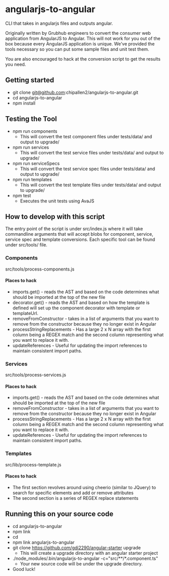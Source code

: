 # angularjs-to-angular
CLI that takes in angularjs files and outputs angular.

Originally written by Grubhub engineers to convert the consumer web application from AngularJS to Angular.  This will not work for you out of the box because every AngularJS application is unique.  We've provided the tools necessary so you can put some sample files and unit test them.

You are also encouraged to hack at the conversion script to get the results you need.

## Getting started ##
* git clone git@github.com:chipallen2/angularjs-to-angular.git
* cd angularjs-to-angular
* npm install

## Testing the Tool ##
* npm run components
    * This will convert the test component files under tests/data/ and output to upgrade/
* npm run services
    * This will convert the test service files under tests/data/ and output to upgrade/
* npm run serviceSpecs
    * This will convert the test service spec files under tests/data/ and output to upgrade/
* npm run templates
    * This will convert the test template files under tests/data/ and output to upgrade/
* npm test
    * Executes the unit tests using AvaJS

## How to develop with this script ##
The entry point of the script is under src/index.js where it will take commandline arguments that will accept blobs for component, service, service spec and template conversions.  Each specific tool can be found under src/tools/ file.

### Components ###
src/tools/process-components.js
#### Places to hack ####
* imports.get() - reads the AST and based on the code determines what should be imported at the top of the new file
* decorator.get() - reads the AST and based on how the template is defined will set up the component decorator with template or templateUrl.
* removeFromConstructor - takes in a list of arguments that you want to remove from the constructor because they no longer exist in Angular
* processStringReplacements - Has a large 2 x N array with the first column being a REGEX match and the second column representing what you want to replace it with.
* updateReferences - Useful for updating the import references to maintain consistent import paths.

### Services ###
src/tools/process-services.js
#### Places to hack ####
* imports.get() - reads the AST and based on the code determines what should be imported at the top of the new file
* removeFromConstructor - takes in a list of arguments that you want to remove from the constructor because they no longer exist in Angular
* processStringReplacements - Has a large 2 x N array with the first column being a REGEX match and the second column representing what you want to replace it with.
* updateReferences - Useful for updating the import references to maintain consistent import paths.


### Templates ###
src/lib/process-template.js
#### Places to hack ####
* The first section revolves around using cheerio (similar to JQuery) to search for specific elements and add or remove attributes
* The second section is a series of REGEX replace statements

## Running this on your source code ##
* cd angularjs-to-angular
* npm link
* cd <TO YOUR APPLICATION DIRECTORY>
* npm link angularjs-to-angular
* git clone https://github.com/gdi2290/angular-starter upgrade
    * This will create a upgrade directory with an angular starter project
* ./node_modules/.bin/angularjs-to-angular -c="src/**/*.component.ts"
    * Your new source code will be under the upgrade directory.
* Good luck!


